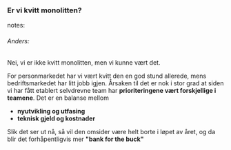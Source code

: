 ### Er vi kvitt monolitten?


notes:
###### Anders:
Nei, vi er ikke kvitt monolitten, men vi kunne vært det.

For personmarkedet har vi vært kvitt den en god stund allerede, mens bedriftsmarkedet har litt jobb igjen. Årsaken til det er nok i stor grad at siden vi har fått etablert selvdrevne team har **prioriteringene vært forskjellige i teamene**. Det er en balanse mellom 
* **nyutvikling og utfasing**
* **teknisk gjeld og kostnader**

Slik det ser ut nå, så vil den omsider være helt borte i løpet av året, og da blir det forhåpentligvis mer **"bank for the buck"**

